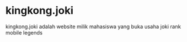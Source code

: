 # kingkong.joki
kingkong.joki adalah website milik mahasiswa yang buka usaha joki rank mobile legends